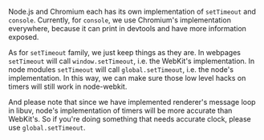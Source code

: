 Node.js and Chromium each has its own implementation of `setTimeout` and `console`. Currently, for `console`, we use Chromium's implementation everywhere, because it can print in devtools and have more information exposed.

As for `setTimeout` family, we just keep things as they are. In webpages `setTimeout` will call `window.setTimeout`, i.e. the WebKit's implementation. In node modules `setTimeout` will call `global.setTimeout`, i.e. the node's implementation. In this way, we can make sure those low level hacks on timers will still work in node-webkit.

And please note that since we have implemented renderer's message loop in libuv, node's implementation of timers will be more accurate than WebKit's. So if you're doing something that needs accurate clock, please use `global.setTimeout`.